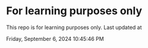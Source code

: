 # For learning purposes only
This repo is for learning purposes only.
Last updated at

Friday, September 6, 2024 10:45:46 PM

